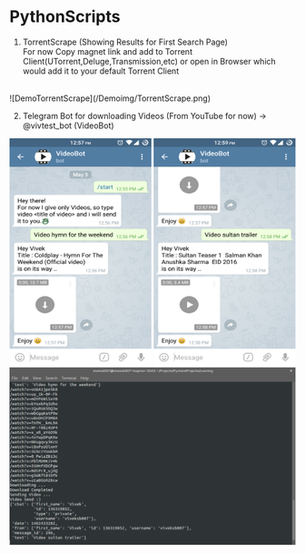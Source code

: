 # PythonScripts

1. TorrentScrape (Showing Results for First Search Page) <br>
For now Copy magnet link and add to Torrent Client(UTorrent,Deluge,Transmission,etc) or open in Browser which would add it to your default Torrent Client
<br>
![DemoTorrentScrape](/Demoimg/TorrentScrape.png)

2. Telegram Bot for downloading Videos (From YouTube for now) -> @vivtest_bot (VideoBot) <br>
<div>
<img src='/Demoimg/shot1.png' width='250' height='400'> 
<img src='/Demoimg/shot2.png' width='250' height='400'>
</div>
<img src='/Demoimg/botTerminal.png' > </br>

